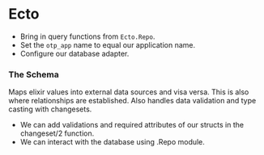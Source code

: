 # Ecto
- Bring in query functions from `Ecto.Repo`.
- Set the `otp_app` name to equal our application name.
- Configure our database adapter.

### The Schema
Maps elixir values into external data sources and visa versa. This is also where relationships are established. Also handles data validation and type casting with changesets.
* We can add validations and required attributes of our structs in the changeset/2 function.
* We can interact with the database using <SchemaName>.Repo module.